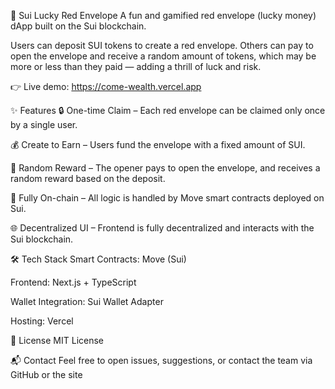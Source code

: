 🎁 Sui Lucky Red Envelope
A fun and gamified red envelope (lucky money) dApp built on the Sui blockchain.

Users can deposit SUI tokens to create a red envelope. Others can pay to open the envelope and receive a random amount of tokens, which may be more or less than they paid — adding a thrill of luck and risk.

👉 Live demo: https://come-wealth.vercel.app

✨ Features
🔒 One-time Claim – Each red envelope can be claimed only once by a single user.

💰 Create to Earn – Users fund the envelope with a fixed amount of SUI.

🎲 Random Reward – The opener pays to open the envelope, and receives a random reward based on the deposit.

📜 Fully On-chain – All logic is handled by Move smart contracts deployed on Sui.

🌐 Decentralized UI – Frontend is fully decentralized and interacts with the Sui blockchain.

🛠 Tech Stack
Smart Contracts: Move (Sui)

Frontend: Next.js + TypeScript

Wallet Integration: Sui Wallet Adapter

Hosting: Vercel

📄 License
MIT License

📬 Contact
Feel free to open issues, suggestions, or contact the team via GitHub or the site